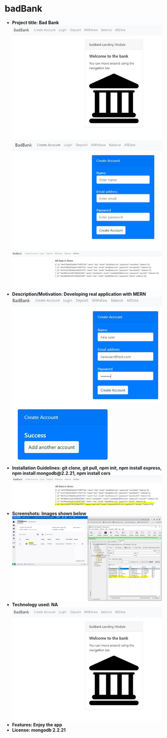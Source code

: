 # badBank
<b>
<ul>
  <li>
    Project title: <b>Bad Bank</b>
    <img src="./img/Captura.JPG"></img>
    <img src="./img/Captura2.JPG"></img>
    <img src="./img/Captura3.JPG"></img>
    
  </li>
  <li>
    Description/Motivation: <b>Developing real application with MERN</b>
    <img src="./img/Captura4.JPG"></img>
    <img src="./img/Captura5.JPG"></img>
  </li>
  <li>
    Installation Guidelines: <b>git clone, git pull, npm init, npm install express, npm install mongodb@2.2.21, npm install cors</b>
    <img src="./img/Captura6.JPG"></img>
  </li>
  <li>
    Screenshots: <b>Images shown below</b>
    <img src="./img/Captura7.JPG"></img>
  </li>
  <li>
    Technology used: <b>NA</b>
    <img src="./img/Captura.JPG"></img>
  </li>
  <li>
    Features: <b>Enjoy the app</b>

  </li>
  <li>
    License: <b>mongodb 2.2.21</b>
  </li>
</ul>
</b>
